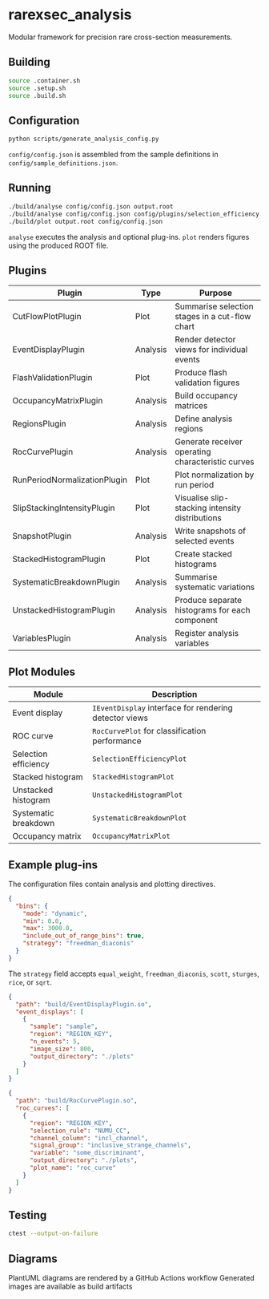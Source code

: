 # rarexsec_analysis

Modular framework for precision rare cross-section measurements.

## Building
```bash
source .container.sh
source .setup.sh
source .build.sh
```

## Configuration
```bash
python scripts/generate_analysis_config.py
```
`config/config.json` is assembled from the sample definitions in `config/sample_definitions.json`.

## Running
```bash
./build/analyse config/config.json output.root
./build/analyse config/config.json config/plugins/selection_efficiency.json output.root
./build/plot output.root config/config.json
```
`analyse` executes the analysis and optional plug-ins. `plot` renders figures using the produced ROOT file.

## Plugins
| Plugin | Type | Purpose |
| --- | --- | --- |
| CutFlowPlotPlugin | Plot | Summarise selection stages in a cut-flow chart |
| EventDisplayPlugin | Analysis | Render detector views for individual events |
| FlashValidationPlugin | Plot | Produce flash validation figures |
| OccupancyMatrixPlugin | Analysis | Build occupancy matrices |
| RegionsPlugin | Analysis | Define analysis regions |
| RocCurvePlugin | Analysis | Generate receiver operating characteristic curves |
| RunPeriodNormalizationPlugin | Plot | Plot normalization by run period |
| SlipStackingIntensityPlugin | Plot | Visualise slip-stacking intensity distributions |
| SnapshotPlugin | Analysis | Write snapshots of selected events |
| StackedHistogramPlugin | Plot | Create stacked histograms |
| SystematicBreakdownPlugin | Analysis | Summarise systematic variations |
| UnstackedHistogramPlugin | Analysis | Produce separate histograms for each component |
| VariablesPlugin | Analysis | Register analysis variables |

## Plot Modules
| Module | Description |
| --- | --- |
| Event display | `IEventDisplay` interface for rendering detector views |
| ROC curve | `RocCurvePlot` for classification performance |
| Selection efficiency | `SelectionEfficiencyPlot` |
| Stacked histogram | `StackedHistogramPlot` |
| Unstacked histogram | `UnstackedHistogramPlot` |
| Systematic breakdown | `SystematicBreakdownPlot` |
| Occupancy matrix | `OccupancyMatrixPlot` |

## Example plug-ins
The configuration files contain analysis and plotting directives.

```json
{
  "bins": {
    "mode": "dynamic",
    "min": 0.0,
    "max": 3000.0,
    "include_out_of_range_bins": true,
    "strategy": "freedman_diaconis"
  }
}
```

The `strategy` field accepts `equal_weight`, `freedman_diaconis`, `scott`, `sturges`, `rice`, or `sqrt`.

```json
{
  "path": "build/EventDisplayPlugin.so",
  "event_displays": [
    {
      "sample": "sample",
      "region": "REGION_KEY",
      "n_events": 5,
      "image_size": 800,
      "output_directory": "./plots"
    }
  ]
}
```

```json
{
  "path": "build/RocCurvePlugin.so",
  "roc_curves": [
    {
      "region": "REGION_KEY",
      "selection_rule": "NUMU_CC",
      "channel_column": "incl_channel",
      "signal_group": "inclusive_strange_channels",
      "variable": "some_discriminant",
      "output_directory": "./plots",
      "plot_name": "roc_curve"
    }
  ]
}
```

## Testing
```bash
ctest --output-on-failure
```

## Diagrams
PlantUML diagrams are rendered by a GitHub Actions workflow
Generated images are available as build artifacts

